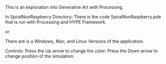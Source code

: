 This is an exploration into Generative Art with Processing. 

In SpiralNonRaspberry Directory:
There is the code SpiralNonRaspberry.pde that is run with Processing and HYPE Framework. 

or

There are is a Windows, Mac, and Linux Versions of the application. 

Controls:
Press the Up arrow to change the color. 
Press the Down arrow to change position of the simulation.
